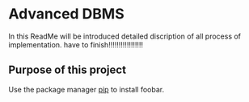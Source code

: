 # Advanced DBMS

In this ReadMe will be introduced detailed discription of all process of implementation. have to finish!!!!!!!!!!!!!!!!!

## Purpose of this project 

Use the package manager [pip](https://pip.pypa.io/en/stable/) to install foobar.

